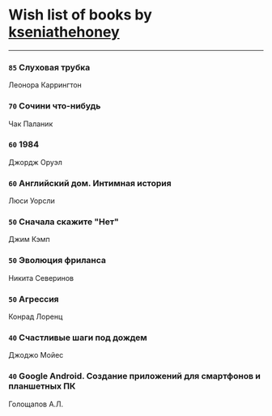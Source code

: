 # Wish list of books by [kseniathehoney](http://vk.com/id440304750)
---

### `85` Слуховая трубка
Леонора Каррингтон

### `70` Сочини что-нибудь
Чак Паланик

### `60` 1984
Джордж Оруэл

### `60` Английский дом. Интимная история
Люси Уорсли

### `50` Сначала скажите "Нет"
Джим Кэмп

### `50` Эволюция фриланса
Никита Северинов

### `50` Агрессия
Конрад Лоренц

### `40` Счастливые шаги под дождем
Джоджо Мойес

### `40` Google Android. Создание приложений для смартфонов и планшетных ПК
Голощапов А.Л.

